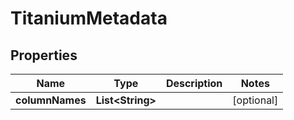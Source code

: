 

# TitaniumMetadata


## Properties

| Name | Type | Description | Notes |
|------------ | ------------- | ------------- | -------------|
|**columnNames** | **List&lt;String&gt;** |  |  [optional] |



